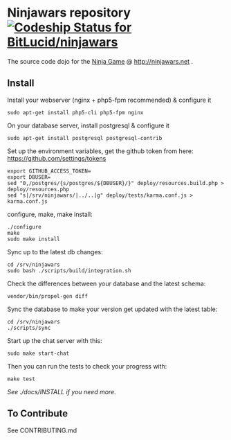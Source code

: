 # Ninjawars repository [ ![Codeship Status for BitLucid/ninjawars](https://www.codeship.io/projects/7c7b3800-3608-0132-36b5-4e1d56e5e814/status)](https://www.codeship.io/projects/41292)
The source code dojo for the [Ninja Game](http://www.ninjawars.net) @ http://ninjawars.net .

## Install

Install your webserver (nginx + php5-fpm recommended) & configure it

	sudo apt-get install php5-cli php5-fpm nginx

On your database server, install postgresql & configure it

	sudo apt-get install postgresql postgresql-contrib

Set up the environment variables, get the github token 
from here: https://github.com/settings/tokens

	export GITHUB_ACCESS_TOKEN=
	export DBUSER=
	sed "0,/postgres/{s/postgres/${DBUSER}/}" deploy/resources.build.php > deploy/resources.php
	sed "s|/srv/ninjawars/|../..|g" deploy/tests/karma.conf.js > karma.conf.js

configure, make, make install:

	./configure
	make
	sudo make install

	
Sync up to the latest db changes:

	cd /srv/ninjawars
	sudo bash ./scripts/build/integration.sh

Check the differences between your database and the latest schema:

    vendor/bin/propel-gen diff

Sync the database to make your version get updated with the latest table:

	cd /srv/ninjawars
	./scripts/sync

Start up the chat server with this:

	sudo make start-chat

Then you can run the tests to check your progress with:

    make test

*See ./docs/INSTALL if you need more.*

## To Contribute

See CONTRIBUTING.md